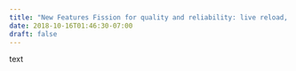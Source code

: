 ```yaml
---
title: "New Features Fission for quality and reliability: live reload, record-replay, canaries, Prometheus"
date: 2018-10-16T01:46:30-07:00
draft: false
---
```


text
